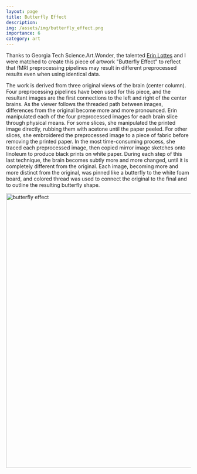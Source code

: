 ```yaml
---
layout: page
title: Butterfly Effect
description: 
img: /assets/img/butterfly_effect.png
importance: 6
category: art
---
```


Thanks to Georgia Tech Science.Art.Wonder, the talented [Erin Lottes](http://www.erinlottesart.com/) and I were matched to create this piece of artwork "Butterfly Effect" to reflect that fMRI preprocessing pipelines may result in different preprocessed results even when using identical data.

The work is derived from three original views of the brain (center column). Four preprocessing pipelines have been used for this piece, and the resultant images are the first connections to the left and right of the center brains. As the viewer follows the threaded path between images, differences from the original become more and more pronounced. Erin manipulated each of the four preprocessed images for each brain slice through physical means. For some slices, she manipulated the printed image directly, rubbing them with acetone until the paper peeled. For other slices, she embroidered the preprocessed image to a piece of fabric before removing the printed paper. In the most time-consuming process, she traced each preprocessed image, then copied mirror image sketches onto linoleum to produce black prints on white paper. During each step of this last technique, the brain becomes subtly more and more changed, until it is completely different from the original. Each image, becoming more and more distinct from the original, was pinned like a butterfly to the white foam board, and colored thread was used to connect the original to the final and to outline the resulting butterfly shape.

<img src="../../assets/img/butterfly_effect.png" alt="butterfly effect" width="750px" height=auto>
<!-- <object data="../../assets/img/butterfly_effect.pdf" type="application/pdf" width="750px" height="560px"> -->
<!-- </object> -->
